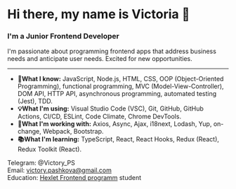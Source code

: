 # Hi there, my name is Victoria 👋

### I'm a Junior Frontend Developer

I'm passionate about programming frontend apps that address business needs and anticipate user needs. Excited for new opportunities.

---

- **🧠What I know:** JavaScript, Node.js, HTML, CSS, OOP (Object-Oriented Programming), functional programming, MVC (Model-View-Controller), DOM API, HTTP API, asynchronous programming, automated testing (Jest), TDD.
- **💡What I'm using:** Visual Studio Code (VSC), Git, GitHub, GitHub Actions, CI/CD, ESLint, Code Climate, Chrome DevTools.
- **🚀What I'm working with:** Axios, Async, Ajax, i18next, Lodash, Yup, on-change, Webpack, Bootstrap.
- **📚What I'm learning:** TypeScript, React, React Hooks, Redux (React), Redux Toolkit (React).

Telegram: @Victory_PS  
Email: victory.pashkova@gmail.com  
Education: [Hexlet Frontend programm](https://ru.hexlet.io/programs/frontend) student


<!--
**VictoryPashkova/VictoryPashkova** is a ✨ _special_ ✨ repository because its `README.md` (this file) appears on your GitHub profile.

Here are some ideas to get you started:

- 🔭 I’m currently working on ...
- 🌱 I’m currently learning ...
- 👯 I’m looking to collaborate on ...
- 🤔 I’m looking for help with ...
- 💬 Ask me about ...
- 📫 How to reach me: ...
- 😄 Pronouns: ...
- ⚡ Fun fact: ...
-->
